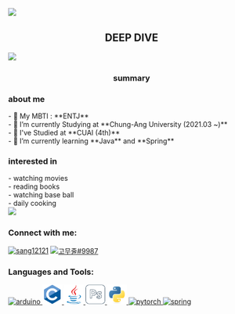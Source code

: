 <img src="https://capsule-render.vercel.app/api?type=waving&color=BDBDC8&height=150&section=header" />
<h2 align="center">DEEP DIVE</h2>
<img src="https://capsule-render.vercel.app/api?type=waving&color=BDBDC8&height=150&section=footer" />

<h3 align="center">summary</h3>

<h3 align="left">about me</h3>
- 💬 My MBTI : **ENTJ** <br/>
- 🔭 I’m currently Studying at **Chung-Ang University (2021.03 ~)** <br/>
- 🔭 I've Studied at **CUAI (4th)**  <br/>
- 🌱 I’m currently learning **Java** and **Spring** <br/>

<h3 align="left">interested in</h3>
- watching movies <br/>
- reading books <br/>
- watching base ball <br/>
- daily cooking <br/>

<img src="https://capsule-render.vercel.app/api?type=waving&color=BDBDC8&height=150&section=footer" />

<h3 align="left">Connect with me:</h3>
<p align="left">
<a href="https://instagram.com/sang12121" target="blank"><img align="center" src="https://raw.githubusercontent.com/rahuldkjain/github-profile-readme-generator/master/src/images/icons/Social/instagram.svg" alt="sang12121" height="30" width="40" /></a>
<a href="https://discord.gg/고무줄#9987" target="blank"><img align="center" src="https://raw.githubusercontent.com/rahuldkjain/github-profile-readme-generator/master/src/images/icons/Social/discord.svg" alt="고무줄#9987" height="30" width="40" /></a>
</p>

<h3 align="left">Languages and Tools:</h3>
<p align="left"> <a href="https://www.arduino.cc/" target="_blank" rel="noreferrer"> <img src="https://cdn.worldvectorlogo.com/logos/arduino-1.svg" alt="arduino" width="40" height="40"/> </a> <a href="https://www.cprogramming.com/" target="_blank" rel="noreferrer"> <img src="https://raw.githubusercontent.com/devicons/devicon/master/icons/c/c-original.svg" alt="c" width="40" height="40"/> </a> <a href="https://www.java.com" target="_blank" rel="noreferrer"> <img src="https://raw.githubusercontent.com/devicons/devicon/master/icons/java/java-original.svg" alt="java" width="40" height="40"/> </a> <a href="https://www.photoshop.com/en" target="_blank" rel="noreferrer"> <img src="https://raw.githubusercontent.com/devicons/devicon/master/icons/photoshop/photoshop-line.svg" alt="photoshop" width="40" height="40"/> </a> <a href="https://www.python.org" target="_blank" rel="noreferrer"> <img src="https://raw.githubusercontent.com/devicons/devicon/master/icons/python/python-original.svg" alt="python" width="40" height="40"/> </a> <a href="https://pytorch.org/" target="_blank" rel="noreferrer"> <img src="https://www.vectorlogo.zone/logos/pytorch/pytorch-icon.svg" alt="pytorch" width="40" height="40"/> </a> <a href="https://spring.io/" target="_blank" rel="noreferrer"> <img src="https://www.vectorlogo.zone/logos/springio/springio-icon.svg" alt="spring" width="40" height="40"/> </a> </p>
